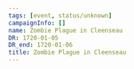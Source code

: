 ```yaml
---
tags: [event, status/unknown]
campaignInfo: []
name: Zombie Plague in Cleenseau
DR: 1720-01-05
DR_end: 1720-01-06
title: Zombie Plague in Cleenseau
---
```



